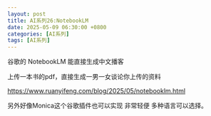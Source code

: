 ```yaml
---
layout: post
title: AI系列26:NotebookLM
date: 2025-05-09 06:30:00 +0800
categories: [AI系列]
tags: [AI系列]
---
```


谷歌的 NotebookLM 能直接生成中文播客

上传一本书的pdf，直接生成一男一女谈论你上传的资料

https://www.ruanyifeng.com/blog/2025/05/notebooklm.html

另外好像Monica这个谷歌插件也可以实现 非常轻便 多种语言可以选择。